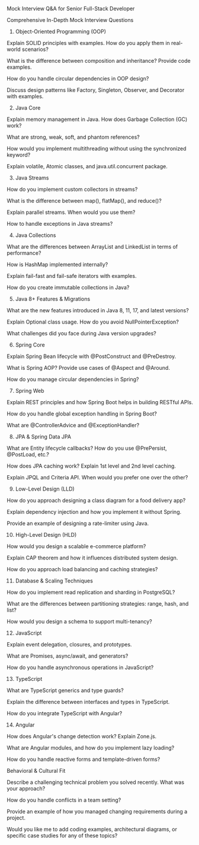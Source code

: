 Mock Interview Q&A for Senior Full-Stack Developer

Comprehensive In-Depth Mock Interview Questions

1. Object-Oriented Programming (OOP)

Explain SOLID principles with examples. How do you apply them in real-world scenarios?

What is the difference between composition and inheritance? Provide code examples.

How do you handle circular dependencies in OOP design?

Discuss design patterns like Factory, Singleton, Observer, and Decorator with examples.

2. Java Core

Explain memory management in Java. How does Garbage Collection (GC) work?

What are strong, weak, soft, and phantom references?

How would you implement multithreading without using the synchronized keyword?

Explain volatile, Atomic classes, and java.util.concurrent package.

3. Java Streams

How do you implement custom collectors in streams?

What is the difference between map(), flatMap(), and reduce()?

Explain parallel streams. When would you use them?

How to handle exceptions in Java streams?

4. Java Collections

What are the differences between ArrayList and LinkedList in terms of performance?

How is HashMap implemented internally?

Explain fail-fast and fail-safe iterators with examples.

How do you create immutable collections in Java?

5. Java 8+ Features & Migrations

What are the new features introduced in Java 8, 11, 17, and latest versions?

Explain Optional class usage. How do you avoid NullPointerException?

What challenges did you face during Java version upgrades?

6. Spring Core

Explain Spring Bean lifecycle with @PostConstruct and @PreDestroy.

What is Spring AOP? Provide use cases of @Aspect and @Around.

How do you manage circular dependencies in Spring?

7. Spring Web

Explain REST principles and how Spring Boot helps in building RESTful APIs.

How do you handle global exception handling in Spring Boot?

What are @ControllerAdvice and @ExceptionHandler?

8. JPA & Spring Data JPA

What are Entity lifecycle callbacks? How do you use @PrePersist, @PostLoad, etc.?

How does JPA caching work? Explain 1st level and 2nd level caching.

Explain JPQL and Criteria API. When would you prefer one over the other?

9. Low-Level Design (LLD)

How do you approach designing a class diagram for a food delivery app?

Explain dependency injection and how you implement it without Spring.

Provide an example of designing a rate-limiter using Java.

10. High-Level Design (HLD)

How would you design a scalable e-commerce platform?

Explain CAP theorem and how it influences distributed system design.

How do you approach load balancing and caching strategies?

11. Database & Scaling Techniques

How do you implement read replication and sharding in PostgreSQL?

What are the differences between partitioning strategies: range, hash, and list?

How would you design a schema to support multi-tenancy?

12. JavaScript

Explain event delegation, closures, and prototypes.

What are Promises, async/await, and generators?

How do you handle asynchronous operations in JavaScript?

13. TypeScript

What are TypeScript generics and type guards?

Explain the difference between interfaces and types in TypeScript.

How do you integrate TypeScript with Angular?

14. Angular

How does Angular's change detection work? Explain Zone.js.

What are Angular modules, and how do you implement lazy loading?

How do you handle reactive forms and template-driven forms?

Behavioral & Cultural Fit

Describe a challenging technical problem you solved recently. What was your approach?

How do you handle conflicts in a team setting?

Provide an example of how you managed changing requirements during a project.

Would you like me to add coding examples, architectural diagrams, or specific case studies for any of these topics?

